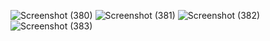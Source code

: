 ![Screenshot (380)](https://user-images.githubusercontent.com/89120960/204771379-1805fe11-d34c-41d8-b7e0-a5af083540dc.png)
![Screenshot (381)](https://user-images.githubusercontent.com/89120960/204771388-fb820dd1-f421-4111-a9a2-038fa91934e4.png)
![Screenshot (382)](https://user-images.githubusercontent.com/89120960/204771502-9b6e3cce-e66e-410b-bf76-8651324f5dfb.png)
![Screenshot (383)](https://user-images.githubusercontent.com/89120960/204771510-72738516-d2a4-4e68-80b3-84a5b2463cdb.png)

